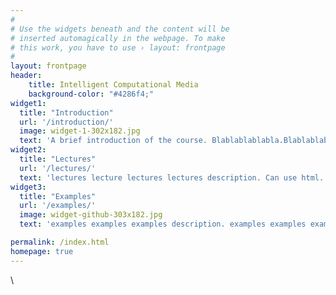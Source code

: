 ```yaml
---
#
# Use the widgets beneath and the content will be
# inserted automagically in the webpage. To make
# this work, you have to use › layout: frontpage
#
layout: frontpage
header:
    title: Intelligent Computational Media
    background-color: "#4286f4;"
widget1:
  title: "Introduction"
  url: '/introduction/'
  image: widget-1-302x182.jpg
  text: 'A brief introduction of the course. Blablablablabla.Blablablablabla. Blablablablabla.Blablablablabla. Blablablablabla.Blablablablabla. Blablablablabla.Blablablablabla. Can use html.'
widget2:
  title: "Lectures"
  url: '/lectures/'
  text: 'lectures lecture lectures lectures description. Can use html.'
widget3:
  title: "Examples"
  url: '/examples/'
  image: widget-github-303x182.jpg
  text: 'examples examples examples description. examples examples examples description.examples examples examples description.examples examples examples description.examples examples examples description.examples examples examples description. Can use html.'

permalink: /index.html
homepage: true
---
```


\